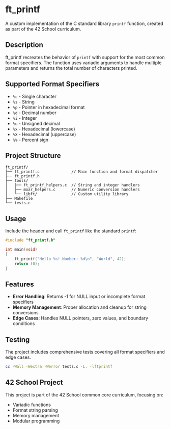 # ft_printf

A custom implementation of the C standard library `printf` function, created as part of the 42 School curriculum.

## Description

ft_printf recreates the behavior of `printf` with support for the most common format specifiers.
The function uses variadic arguments to handle multiple parameters and returns the total number of characters printed.

## Supported Format Specifiers

- `%c` - Single character
- `%s` - String
- `%p` - Pointer in hexadecimal format
- `%d` - Decimal number
- `%i` - Integer
- `%u` - Unsigned decimal
- `%x` - Hexadecimal (lowercase)
- `%X` - Hexadecimal (uppercase)
- `%%` - Percent sign

## Project Structure

```
ft_printf/
├── ft_printf.c              // Main function and format dispatcher
├── ft_printf.h
├── tools/
│   ├── ft_printf_helpers.c  // String and integer handlers
│   ├── moar_helpers.c       // Numeric conversion handlers
│   └── libft/               // Custom utility library
├── Makefile
└── tests.c
```

## Usage

Include the header and call `ft_printf` like the standard `printf`:

```c
#include "ft_printf.h"

int main(void)
{
    ft_printf("Hello %s! Number: %d\n", "World", 42);
    return (0);
}
```

## Features

- **Error Handling**: Returns -1 for NULL input or incomplete format specifiers
- **Memory Management**: Proper allocation and cleanup for string conversions
- **Edge Cases**: Handles NULL pointers, zero values, and boundary conditions

## Testing

The project includes comprehensive tests covering all format specifiers and edge cases.

```bash
cc -Wall -Wextra -Werror tests.c -L. -lftprintf
```

## 42 School Project

This project is part of the 42 School common core curriculum, focusing on:
- Variadic functions
- Format string parsing
- Memory management
- Modular programming

